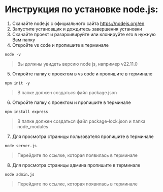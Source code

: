 # Инструкция по установке node.js:
1. Скачайте node.js с официального сайта https://nodejs.org/en
2. Запустите установщик и дождитесь завершения установки
3. Скачайте проект и разархивируйте или клонируйте его в нужную Вам папку
4. Откройте vs code и пропишите в терминале
```
node -v
```
> Вы должны увидеть версию node js, например v22.11.0
5. Откройте папку с проектом в vs code и пропишите в терминале
``` 
npm init -y
```
> В папке должен создаться файл package.json
6. Откройте папку с проектом и пропишите в терминале
``` 
npm install express
```
> В папке должен создаться файл package-lock.json и папка node_modules
7. Для просмотра страницы пользователя пропишите в терминале
```
node server.js
```
> Перейдите по ссылке, которая появилась в терминале
8. Для просмотра страницы админа пропишите в терминале
```
node admin.js
```
> Перейдите по ссылке, которая появилась в терминале
